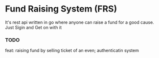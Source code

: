 # Fund Raising System (FRS)
It's rest api written in go where anyone can raise a fund for a good cause. Just Sigin  and Get on with it

### TODO
feat: raising fund by selling ticket of an even; authenticatin system
